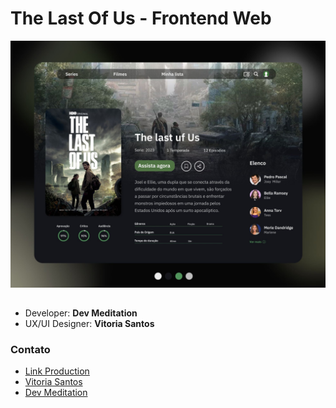 # The Last Of Us - Frontend Web

![screen](/public/The-Last-Of-Us_Model.jpg)

## 
- Developer: **Dev Meditation**
- UX/UI Designer: **Vitoria Santos**


### Contato

- [Link Production](https://the-last-of-us-devmeditation.netlify.app/)
- [Vitoria Santos](https://www.linkedin.com/in/vit%C3%B3ria-santos-3929191bb/)
- [Dev Meditation]()